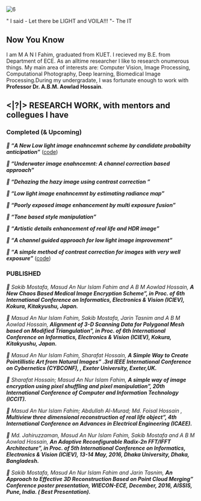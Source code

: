
 ![6](https://user-images.githubusercontent.com/39322944/44124750-921f22c4-a050-11e8-878c-e00ef52b93c1.jpg)   
 
  " I said - Let there be LIGHT and VOILA!!! "- The IT

## Now You Know

I am M A N I Fahim, graduated from KUET. I recieved my B.E. from Department of ECE. As an alltime researcher I like to research onumerous things. My main area of interests are: Computer Vision, Image Processing, Computational Photography, Deep learning, Biomedical Image Processing.During my undergradate, I was fortunate enough to work with **Professor Dr. A.B.M. Aowlad Hossain**.

##  <|?|> RESEARCH WORK, with mentors and collegues I have 


### Completed (& Upcoming) 

_**  “A New Low light image enahncemnt scheme by candidate probabilty anticipation”**_
   ([code](https://github.com/1An-Nur1/Low-Light-image-enhancement))


_**  “Underwater image enahncemnt: A channel correction based approach”**_


_**  “Dehazing the hazy image using contrast correction ”**_


_**  “Low light image enahncemnt by estimating radiance map”**_


_**  “Poorly exposed image enhancement by multi exposure fusion”**_


_**  “Tone based style manipulation”**_


_**  “Artistic details enhancement of real life and HDR image”**_


_**  “A channel guided approach for low light image improvement”**_


_**  “A simple method of contrast correction for images with very well exposure”**_
 ([code](https://github.com/1An-Nur1/CE-for-well-exposed-images))






### PUBLISHED

_ Sakib Mostafa, Masud An Nur Islam Fahim and A B M Aowlad Hossain, **A New Chaos Based Medical Image Encryption Scheme”, in Proc. of 6th International Conference on Informatics, Electronics & Vision (ICIEV), Kokura, Kitakyushu, Japan.**_

_ Masud An Nur Islam Fahim, Sakib Mostafa, Jarin Tasnim and A B M Aowlad Hossain, **Alignment of 3-D Scanning Data for Polygonal Mesh based on Modified Triangulation”, in Proc. of 6th International Conference on Informatics, Electronics & Vision (ICIEV), Kokura, Kitakyushu, Japan.**_

_ Masud An Nur Islam Fahim, Sharafat Hossain, **A Simple Way to Create Pointillistic Art from Natural Images” .3rd IEEE International Conference on Cybernetics (CYBCONF), , Exeter University, Exeter,UK.**_

_ Sharafat Hossain; Masud An Nur Islam Fahim, **A simple way of image encryption using pixel shuffling and pixel manipulation”, 20th International Conference of Computer and Information Technology (ICCIT).**_

_ Masud An Nur Islam Fahim; Abdullah Al-Murad; Md. Foisal Hossain , **Multiview three dimensional reconstruction of real life object”, 4th International Conference on Advances in Electrical Engineering (ICAEE).**_

_ Md. Jahiruzzaman, Masud An Nur Islam Fahim, Sakib Mostafa and A B M Aowlad Hossain, **An Adaptive Reconfigurable Radix-2n FFT/IFFT Architecture”, in Proc. of 5th International Conference on Informatics, Electronics & Vision (ICIEV), 13-14 May, 2016, Dhaka University, Dhaka, Bangladesh.**_

_ Sakib Mostafa, Masud An Nur Islam Fahim and Jarin Tasnim, **An Approach to Effective 3D Reconstruction Based on Point Cloud Merging” Conference poster presentation, WIECON-ECE, December, 2016, AISSIS, Pune, India. ( Best Presentation).**_


